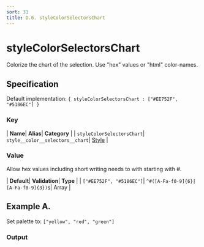 ```yaml
---
sort: 31
title: D.6. styleColorSelectorsChart
---
```

# styleColorSelectorsChart

Colorize the chart of the selection. Use "hex" values or "html" color-names.


## Specification

Default implementation: ```{ styleColorSelectorsChart : ["#EE752F", "#5186EC"] }```

### Key

| **Name**| **Alias**| **Category** |
| ```styleColorSelectorsChart```| ```style__color__selectors__chart```| [Style](../options/#style) |

### Value

Allow hex values including short writing needs to with starting with #.

| **Default**| **Validation**| **Type** |
| ```["#EE752F", "#5186EC"]```| ```^#([A-Fa-f0-9]{6}|[A-Fa-f0-9]{3})$```| Array |



## Example A.

Set palette to: ```["yellow", "red", "green"]```

### Output

  <div id="a">
      <script> 
          d3.statosio( 
    file, 
    "domain", 
    [ "mobile",  "desktop" ], 
    { "styleColorSelectorsChart" : ["yellow", "red", "green"], "view__dom_id" : "a" }
)

      </script>
  </div>

Open output in a [blank window](../sources/styleColorSelectorsChart--example-a.html){:target="_self"}. 
Download examples [as zip](../sources/styleColorSelectorsChart.zip){:target="_blank"}. 

### Parameters

This dataset shows the mobile **and** desktop google pagerank performance score for a certain website.

| | **Value** | **Type** |
|------:|:------|:------|
| **Source** | ["../data/performance.json"](../data/performance.json) | String |
| **X** | ```"domain"``` | String |
| **Y** | ```[ "mobile",  "desktop" ]``` | Array |
| **Options** | ```{ "styleColorSelectorsChart" : ["yellow", "red", "green"] }``` | Object |


### Source Code

* Invoke Function

```javascript
d3.statosio( 
    file, 
    "domain", 
    [ "mobile",  "desktop" ], 
    { "styleColorSelectorsChart" : ["yellow", "red", "green"] }
)
```

* HTML Implementation

```html
<!DOCTYPE html>
<head>
    <title>d3.statosio - styleColorSelectorsChart</title>
    <meta content="text/html;charset=utf-8" http-equiv="Content-Type">
    <meta content="utf-8" http-equiv="encoding">
    <script src="https://cdnjs.cloudflare.com/ajax/libs/d3/6.2.0/d3.js"></script>
    <script src="../libs/statosio.js"></script>
</head>
<body>
    <script>
        d3.json( "../data/performance.json" )
            .then( ( file ) => {
                d3.statosio( 
                    file, 
                    "domain", 
                    [ "mobile",  "desktop" ], 
                    { "styleColorSelectorsChart" : ["yellow", "red", "green"] }
                )
            } )
    </script>
</body>
```
## Example B.

Set palette to: ```["#f59351", "#c9504a", "#12514c"]```

### Output

  <div id="b">
      <script> 
          d3.statosio( 
    file, 
    "domain", 
    [ "mobile",  "desktop" ], 
    { "styleColorSelectorsChart" : ["#f59351", "#c9504a", "#12514c"], "view__dom_id" : "b" }
)

      </script>
  </div>

Open output in a [blank window](../sources/styleColorSelectorsChart--example-b.html){:target="_self"}. 
Download examples [as zip](../sources/styleColorSelectorsChart.zip){:target="_blank"}. 

### Parameters

This dataset shows the mobile **and** desktop google pagerank performance score for a certain website.

| | **Value** | **Type** |
|------:|:------|:------|
| **Source** | ["../data/performance.json"](../data/performance.json) | String |
| **X** | ```"domain"``` | String |
| **Y** | ```[ "mobile",  "desktop" ]``` | Array |
| **Options** | ```{ "styleColorSelectorsChart" : ["#f59351", "#c9504a", "#12514c"] }``` | Object |


### Source Code

* Invoke Function

```javascript
d3.statosio( 
    file, 
    "domain", 
    [ "mobile",  "desktop" ], 
    { "styleColorSelectorsChart" : ["#f59351", "#c9504a", "#12514c"] }
)
```

* HTML Implementation

```html
<!DOCTYPE html>
<head>
    <title>d3.statosio - styleColorSelectorsChart</title>
    <meta content="text/html;charset=utf-8" http-equiv="Content-Type">
    <meta content="utf-8" http-equiv="encoding">
    <script src="https://cdnjs.cloudflare.com/ajax/libs/d3/6.2.0/d3.js"></script>
    <script src="../libs/statosio.js"></script>
</head>
<body>
    <script>
        d3.json( "../data/performance.json" )
            .then( ( file ) => {
                d3.statosio( 
                    file, 
                    "domain", 
                    [ "mobile",  "desktop" ], 
                    { "styleColorSelectorsChart" : ["#f59351", "#c9504a", "#12514c"] }
                )
            } )
    </script>
</body>
```
